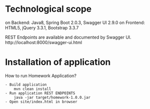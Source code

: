 Technological scope
=======================================
on Backend: Java8, Spring Boot 2.0.3, Swagger UI 2.9.0
on Frontend: HTML5, jQuery 3.3.1, Bootstrap 3.3.7

REST Endpoints are available and documented by Swagger UI.
http://localhost:8000/swagger-ui.html


Installation of application
=======================================

How to run Homework Application?

    - Build application
        mvn clean install
    - Run application REST ENDPOINTS
        java -jar target/homework-1.0.0.jar
    - Open site/index.html in browser

